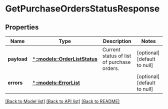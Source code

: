 # GetPurchaseOrdersStatusResponse

## Properties
Name | Type | Description | Notes
------------ | ------------- | ------------- | -------------
**payload** | [***::models::OrderListStatus**](OrderListStatus.md) | Current status of list of purchase orders. | [optional] [default to null]
**errors** | [***::models::ErrorList**](ErrorList.md) |  | [optional] [default to null]

[[Back to Model list]](../README.md#documentation-for-models) [[Back to API list]](../README.md#documentation-for-api-endpoints) [[Back to README]](../README.md)



